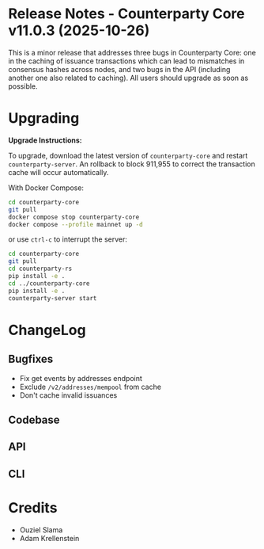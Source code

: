 # Release Notes - Counterparty Core v11.0.3 (2025-10-26)

This is a minor release that addresses three bugs in Counterparty Core: one in the caching of issuance transactions which can lead to mismatches in consensus hashes across nodes, and two bugs in the API (including another one also related to caching). All users should upgrade as soon as possible.

# Upgrading

**Upgrade Instructions:**

To upgrade, download the latest version of `counterparty-core` and restart `counterparty-server`. An rollback to block 911,955 to correct the transaction cache will occur automatically.

With Docker Compose:

```bash
cd counterparty-core
git pull
docker compose stop counterparty-core
docker compose --profile mainnet up -d
```

or use `ctrl-c` to interrupt the server:

```bash
cd counterparty-core
git pull
cd counterparty-rs
pip install -e .
cd ../counterparty-core
pip install -e .
counterparty-server start
```

# ChangeLog

## Bugfixes

- Fix get events by addresses endpoint
- Exclude `/v2/addresses/mempool` from cache
- Don't cache invalid issuances

## Codebase


## API


## CLI

# Credits

- Ouziel Slama
- Adam Krellenstein
